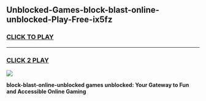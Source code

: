 
## Unblocked-Games-block-blast-online-unblocked-Play-Free-ix5fz
<h3>
<a href="https://premium76.site?title=block-blast-online-unblocked&ref=10A">CLICK TO PLAY</a></h3>
<hr>

<h3>
<a href="https://premium76.site?title=block-blast-online-unblocked&ref=10A">CLICK 2 PLAY</a>
  
</h3>

<a href="https://premium76.site?title=block-blast-online-unblocked&ref=10A"><img src="https://clearcache.store/games.png"></a>


**block-blast-online-unblocked games unblocked: Your Gateway to Fun and Accessible Online Gaming**
